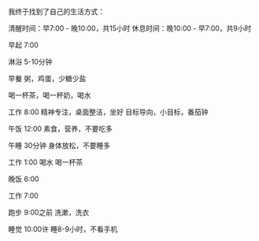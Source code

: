 我终于找到了自己的生活方式：

清醒时间：早7:00 - 晚10:00，共15小时
休息时间：晚10:00 - 早7:00，共9小时

早起 7:00

淋浴 5-10分钟

早餐 粥，鸡蛋，少糖少盐

喝一杯茶，喝一杯奶，喝水 

工作 8:00
精神专注，桌面整洁，坐好
目标导向，小目标，番茄钟

午饭 12:00
素食，营养，不要吃多

午睡 30分钟
身体放松，不要睡多

工作 1:00
喝水 喝一杯茶

晚饭 6:00

工作 7:00

跑步 9:00之前
洗漱，洗衣

睡觉 10:00许 
睡8-9小时，不看手机
